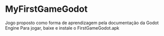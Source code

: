 # MyFirstGameGodot
 Jogo proposto como forma de aprendizagem pela documentação da Godot Engine
 Para jogar, baixe e instale o FirstGameGodot.apk
